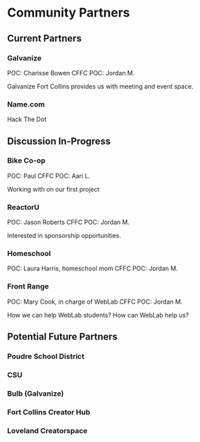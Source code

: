 # Community Partners

## Current Partners

### Galvanize

POC: Charisse Bowen
CFFC POC: Jordan M.

Galvanize Fort Collins provides us with meeting and event space.

### Name.com

Hack The Dot

## Discussion In-Progress

### Bike Co-op

POC: Paul
CFFC POC: Aari L.

Working with on our first project

### ReactorU

POC: Jason Roberts
CFFC POC: Jordan M.

Interested in sponsorship opportunities.

### Homeschool

POC: Laura Harris, homeschool mom
CFFC POC: Jordan M.

### Front Range

POC: Mary Cook, in charge of WebLab
CFFC POC: Jordan M.

How we can help WebLab students?
How can WebLab help us?

## Potential Future Partners

### Poudre School District
### CSU
### Bulb (Galvanize)
### Fort Collins Creator Hub
### Loveland Creatorspace
